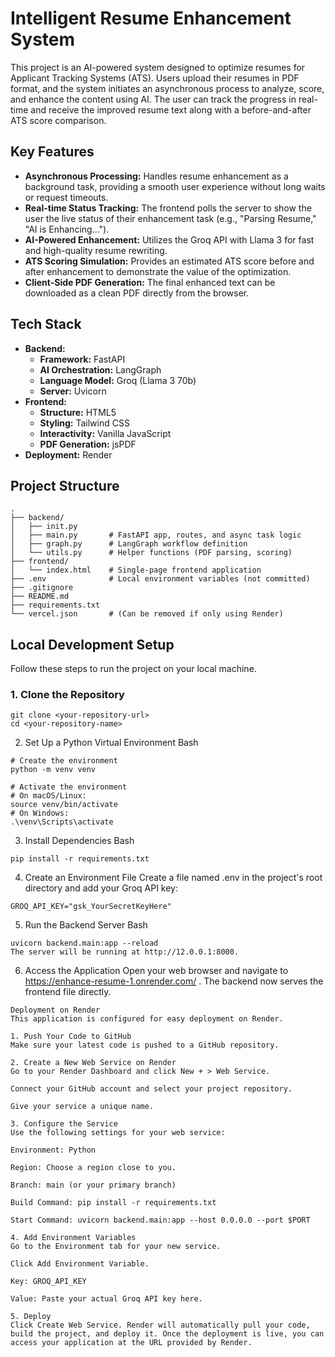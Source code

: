 # Intelligent Resume Enhancement System

This project is an AI-powered system designed to optimize resumes for Applicant Tracking Systems (ATS). Users upload their resumes in PDF format, and the system initiates an asynchronous process to analyze, score, and enhance the content using AI. The user can track the progress in real-time and receive the improved resume text along with a before-and-after ATS score comparison.

## Key Features

* **Asynchronous Processing:** Handles resume enhancement as a background task, providing a smooth user experience without long waits or request timeouts.
* **Real-time Status Tracking:** The frontend polls the server to show the user the live status of their enhancement task (e.g., "Parsing Resume," "AI is Enhancing...").
* **AI-Powered Enhancement:** Utilizes the Groq API with Llama 3 for fast and high-quality resume rewriting.
* **ATS Scoring Simulation:** Provides an estimated ATS score before and after enhancement to demonstrate the value of the optimization.
* **Client-Side PDF Generation:** The final enhanced text can be downloaded as a clean PDF directly from the browser.

## Tech Stack

* **Backend:**
    * **Framework:** FastAPI
    * **AI Orchestration:** LangGraph
    * **Language Model:** Groq (Llama 3 70b)
    * **Server:** Uvicorn
* **Frontend:**
    * **Structure:** HTML5
    * **Styling:** Tailwind CSS
    * **Interactivity:** Vanilla JavaScript
    * **PDF Generation:** jsPDF
* **Deployment:** Render

## Project Structure
```
.
├── backend/
│   ├── init.py
│   ├── main.py       # FastAPI app, routes, and async task logic
│   ├── graph.py      # LangGraph workflow definition
│   └── utils.py      # Helper functions (PDF parsing, scoring)
├── frontend/
│   └── index.html    # Single-page frontend application
├── .env              # Local environment variables (not committed)
├── .gitignore
├── README.md
├── requirements.txt
└── vercel.json       # (Can be removed if only using Render)

```
## Local Development Setup

Follow these steps to run the project on your local machine.

### 1. Clone the Repository

```
git clone <your-repository-url>
cd <your-repository-name>
```
2. Set Up a Python Virtual Environment
Bash
```
# Create the environment
python -m venv venv

# Activate the environment
# On macOS/Linux:
source venv/bin/activate
# On Windows:
.\venv\Scripts\activate
```
3. Install Dependencies
Bash
```
pip install -r requirements.txt

```
4. Create an Environment File
Create a file named .env in the project's root directory and add your Groq API key:
```
GROQ_API_KEY="gsk_YourSecretKeyHere"
```
5. Run the Backend Server
Bash
```
uvicorn backend.main:app --reload
The server will be running at http://12.0.0.1:8000.
```
6. Access the Application
Open your web browser and navigate to https://enhance-resume-1.onrender.com/ . The backend now serves the frontend file directly.
```
Deployment on Render
This application is configured for easy deployment on Render.

1. Push Your Code to GitHub
Make sure your latest code is pushed to a GitHub repository.

2. Create a New Web Service on Render
Go to your Render Dashboard and click New + > Web Service.

Connect your GitHub account and select your project repository.

Give your service a unique name.

3. Configure the Service
Use the following settings for your web service:

Environment: Python

Region: Choose a region close to you.

Branch: main (or your primary branch)

Build Command: pip install -r requirements.txt

Start Command: uvicorn backend.main:app --host 0.0.0.0 --port $PORT

4. Add Environment Variables
Go to the Environment tab for your new service.

Click Add Environment Variable.

Key: GROQ_API_KEY

Value: Paste your actual Groq API key here.

5. Deploy
Click Create Web Service. Render will automatically pull your code, build the project, and deploy it. Once the deployment is live, you can access your application at the URL provided by Render.
